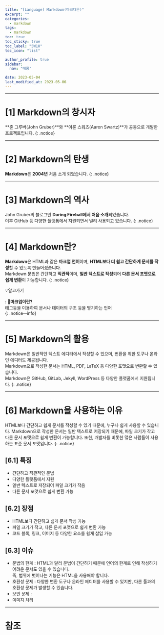 ```yaml
---
title: "[Language] Markdown(마크다운)"
excerpt: ""
categories:
  - markdown
tags:
  - markdown
toc: true
toc_sticky: true
toc_label: "5W1H"
toc_icon: "list"

author_profile: true
sidebar:
  nav: "메롱"

date: 2023-05-04
last_modified_at: 2023-05-06
---
```


<!--누가-->
- - - - - - - - - - - - - - - - - - - - - - - - - - - - - - - - - - - - - - - - - - - - - - - - - - - - - - - - - - - - 
# [1] Markdown의 창시자

**존 그루버(John Gruber)**와 **아론 스워츠(Aaron Swartz)**가 공동으로 개발한 프로젝트입니다.
{: .notice}

<!--언제-->
- - - - - - - - - - - - - - - - - - - - - - - - - - - - - - - - - - - - - - - - - - - - - - - - - - - - - - - - - - - - 
# [2] Markdown의 탄생

**Markdown**은 **2004년** 처음 소개 되었습니다.
{: .notice}

<!--어디서-->
- - - - - - - - - - - - - - - - - - - - - - - - - - - - - - - - - - - - - - - - - - - - - - - - - - - - - - - - - - - - 
# [3] Markdown의 역사

John Gruber의 블로그인 **Daring Fireball에서 처음 소개**되었습니다.<br>
이후 GitHub 등 다양한 플랫폼에서 지원되면서 널리 사용되고 있습니다.
{: .notice}

<!--무엇을-->
- - - - - - - - - - - - - - - - - - - - - - - - - - - - - - - - - - - - - - - - - - - - - - - - - - - - - - - - - - - - 
# [4] Markdown란?

**Markdown**은 HTML과 같은 **마크업 언어**이며, **HTML보다 더 쉽고 간단하게 문서를 작성**할 수 있도록 만들어졌습니다.<br>
Markdown 문법은 간단하고 **직관적**이며, **일반 텍스트로 작성**되어 **다른 문서 포맷으로 쉽게 변환**이 가능합니다.
{: .notice}

💡알고가기<br><br>
 : 
  🔹**마크업이란?**<br>
   태그등을 이용하여 문서나 데이터의 구조 등을 명기하는 언어<br>
{: .notice--info}

<!--어떻게-->
- - - - - - - - - - - - - - - - - - - - - - - - - - - - - - - - - - - - - - - - - - - - - - - - - - - - - - - - - - - - 
# [5] Markdown의 활용

Markdown은 일반적인 텍스트 에디터에서 작성할 수 있으며, 변환을 위한 도구나 온라인 에디터도 제공됩니다.<br>
Markdown으로 작성한 문서는 HTML, PDF, LaTeX 등 다양한 포맷으로 변환할 수 있습니다.<br>
Markdown은 GitHub, GitLab, Jekyll, WordPress 등 다양한 플랫폼에서 지원됩니다.
{: .notice}

<!--왜-->
- - - - - - - - - - - - - - - - - - - - - - - - - - - - - - - - - - - - - - - - - - - - - - - - - - - - - - - - - - - - 
# [6] Markdown을 사용하는 이유

HTML보다 간단하고 쉽게 문서를 작성할 수 있기 때문에, 누구나 쉽게 사용할 수 있습니다.
Markdown으로 작성한 문서는 일반 텍스트로 저장되기 때문에, 파일 크기가 작고 다른 문서 포맷으로 쉽게 변환이 가능합니다.
또한, 개발자를 비롯한 많은 사람들이 사용하는 표준 문서 포맷입니다.
{: .notice}

## [6.1] 특징

 - 간단하고 직관적인 문법
 - 다양한 플랫폼에서 지원
 - 일반 텍스트로 저장되어 파일 크기가 작음
 - 다른 문서 포맷으로 쉽게 변환 가능

## [6.2] 장점

 - HTML보다 간단하고 쉽게 문서 작성 가능
 - 파일 크기가 작고, 다른 문서 포맷으로 쉽게 변환 가능
 - 코드 블록, 링크, 이미지 등 다양한 요소를 쉽게 삽입 가능

## [6.3] 이슈

 - 문법의 한계
   : HTML과 달리 문법이 간단하기 때문에 언어의 한계로 인해 작성하기 어려운 문서도 있을 수 있습니다.<br>
   즉, 범위에 벗어나는 기능은 HTML을 사용해야 합니다.
 - 호환성 문제
   : 다양한 변환 도구나 온라인 에디터를 사용할 수 있지만, 다른 툴과의 호환성 문제가 발생할 수 있습니다.
 - 보안 문제
   : 
 - 이미지 처리

- - - - - - - - - - - - - - - - - - - - - - - - - - - - - - - - - - - - - - - - - - - - - - - - - - - - - - - - - - - - 
# 참조